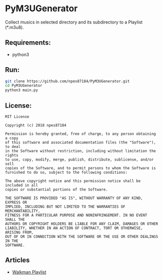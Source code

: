 PyM3UGenerator
============
Collect musics in selected directory and its subdirectory to a Playlist (*.m3u8).

## Requirements:
* python3

## Run:
```bash
git clone https://github.com/npes87184/PyM3UGenerator.git
cd PyM3UGenerator
python3 main.py
```

## License:
```
MIT License

Copyright (c) 2018 npes87184

Permission is hereby granted, free of charge, to any person obtaining a copy
of this software and associated documentation files (the "Software"), to deal
in the Software without restriction, including without limitation the rights
to use, copy, modify, merge, publish, distribute, sublicense, and/or sell
copies of the Software, and to permit persons to whom the Software is
furnished to do so, subject to the following conditions:

The above copyright notice and this permission notice shall be included in all
copies or substantial portions of the Software.

THE SOFTWARE IS PROVIDED "AS IS", WITHOUT WARRANTY OF ANY KIND, EXPRESS OR
IMPLIED, INCLUDING BUT NOT LIMITED TO THE WARRANTIES OF MERCHANTABILITY,
FITNESS FOR A PARTICULAR PURPOSE AND NONINFRINGEMENT. IN NO EVENT SHALL THE
AUTHORS OR COPYRIGHT HOLDERS BE LIABLE FOR ANY CLAIM, DAMAGES OR OTHER
LIABILITY, WHETHER IN AN ACTION OF CONTRACT, TORT OR OTHERWISE, ARISING FROM,
OUT OF OR IN CONNECTION WITH THE SOFTWARE OR THE USE OR OTHER DEALINGS IN THE
SOFTWARE.
```

## Articles

* [Walkman Playlist](https://npes87184.github.io/2018-04-17-PyM3UGenerator/)
